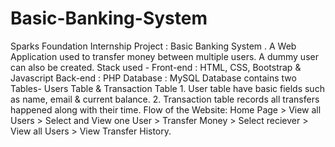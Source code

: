 # Basic-Banking-System
 Sparks Foundation Internship Project : Basic Banking System . A Web Application used to transfer money between multiple users. A dummy user can also be created.    Stack used -  Front-end : HTML, CSS, Bootstrap &amp; Javascript  Back-end : PHP  Database : MySQL     Database contains two Tables- Users Table &amp; Transaction Table  1. User table have basic fields such as name, email &amp; current balance.  2. Transaction table records all transfers happened along with their time.    Flow of the Website: Home Page > View all Users > Select and View one User > Transfer Money > Select reciever > View all Users > View Transfer History.
